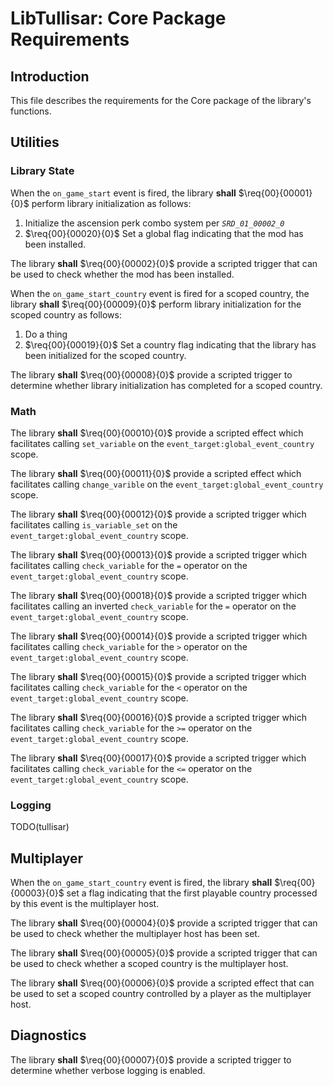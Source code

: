 # LibTullisar: Core Package Requirements

## Introduction

This file describes the requirements for the Core package of the library's functions. 

## Utilities

### Library State
When the `on_game_start` event is fired, the library **shall** $\req{00}{00001}{0}$ perform library initialization as follows:
1. Initialize the ascension perk combo system per *`SRD_01_00002_0`* 
2. $\req{00}{00020}{0}$ Set a global flag indicating that the mod has been installed.

The library **shall** $\req{00}{00002}{0}$ provide a scripted trigger that can be used to check whether the mod has been installed. 

When the `on_game_start_country` event is fired for a scoped country, the library **shall** $\req{00}{00009}{0}$ perform library initialization for the scoped country as follows:
1. Do a thing
2. $\req{00}{00019}{0}$ Set a country flag indicating that the library has been initialized for the scoped country.

The library **shall** $\req{00}{00008}{0}$ provide a scripted trigger to determine whether library initialization has completed for a scoped country.

### Math
The library **shall** $\req{00}{00010}{0}$ provide a scripted effect which facilitates calling `set_variable` on the `event_target:global_event_country` scope. 

The library **shall** $\req{00}{00011}{0}$ provide a scripted effect which facilitates calling `change_varible` on the `event_target:global_event_country` scope. 

The library **shall** $\req{00}{00012}{0}$ provide a scripted trigger which facilitates calling `is_variable_set` on the `event_target:global_event_country` scope.

The library **shall** $\req{00}{00013}{0}$ provide a scripted trigger which facilitates calling `check_variable` for the `=` operator on the `event_target:global_event_country` scope.

The library **shall** $\req{00}{00018}{0}$ provide a scripted trigger which facilitates calling an inverted `check_variable` for the `=` operator on the `event_target:global_event_country` scope.

The library **shall** $\req{00}{00014}{0}$ provide a scripted trigger which facilitates calling `check_variable` for the `>` operator on the `event_target:global_event_country` scope.

The library **shall** $\req{00}{00015}{0}$ provide a scripted trigger which facilitates calling `check_variable` for the `<` operator on the `event_target:global_event_country` scope.

The library **shall** $\req{00}{00016}{0}$ provide a scripted trigger which facilitates calling `check_variable` for the `>=` operator on the `event_target:global_event_country` scope.

The library **shall** $\req{00}{00017}{0}$ provide a scripted trigger which facilitates calling `check_variable` for the `<=` operator on the `event_target:global_event_country` scope.

### Logging

TODO(tullisar)

## Multiplayer

When the `on_game_start_country` event is fired, the library **shall** $\req{00}{00003}{0}$ set a flag indicating that the first playable country processed by this event is the multiplayer host.

The library **shall** $\req{00}{00004}{0}$ provide a scripted trigger that can be used to check whether the multiplayer host has been set.

The library **shall** $\req{00}{00005}{0}$ provide a scripted trigger that can be used to check whether a scoped country is the multiplayer host.

The library **shall** $\req{00}{00006}{0}$ provide a scripted effect that can be used to set a scoped country controlled by a player as the multiplayer host.

## Diagnostics

The library **shall** $\req{00}{00007}{0}$ provide a scripted trigger to determine whether verbose logging is enabled.